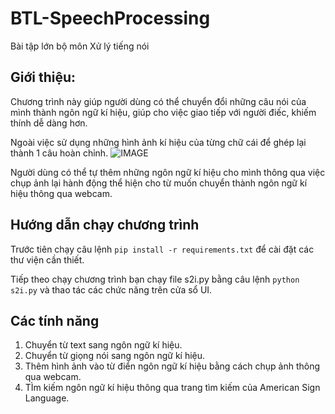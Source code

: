 # BTL-SpeechProcessing
Bài tập lớn bộ môn Xử lý tiếng nói

## Giới thiệu:
Chương trình này giúp người dùng có thể chuyển đổi những câu nói của mình thành ngôn ngữ kí hiệu, giúp cho việc giao tiếp với người điếc, khiếm thính dễ dàng hơn.

Ngoài việc sử dụng những hình ảnh kí hiệu của từng chữ cái để ghép lại thành 1 câu hoàn chỉnh.
![IMAGE](https://i.imgur.com/75T8Foa.png)

Người dùng có thể tự thêm những ngôn ngữ kí hiệu cho mình thông qua việc chụp ảnh lại hành động thể hiện cho từ muốn chuyển thành ngôn ngữ kí hiệu thông qua webcam.

## Hướng dẫn chạy chương trình
Trước tiên chạy câu lệnh `pip install -r requirements.txt` để cài đặt các thư viện cần thiết.

Tiếp theo  chạy chương trình bạn chạy file s2i.py bằng câu lệnh  `python s2i.py` và thao tác các chức năng trên cửa sổ UI.

## Các tính năng
1. Chuyển từ text sang ngôn ngữ kí hiệu.
2. Chuyển từ giọng nói sang ngôn ngữ kí hiệu.
3. Thêm hình ảnh vào từ điển ngôn ngữ kí hiệu bằng cách chụp ảnh thông qua webcam.
4. TÌm kiếm ngôn ngữ kí hiệu thông qua trang tìm kiếm của American Sign Language.
